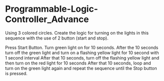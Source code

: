 # Programmable-Logic-Controller_Advance

Using 3 colored circles.  Create the logic for turning on the lights in this sequence with the use of 2  button (start and stop).

Press Start Button.
Turn green light on for 10 seconds.
After the 10 seconds turn off the green light and turn on a flashing yellow light for 10 second with 1 second interval
After that 10 seconds,  turn off the flashing yellow light and then turn on the red light for 10 seconds
After that 10 seconds, loop and turn on the green light again and repeat the sequence until the Stop button is pressed.

